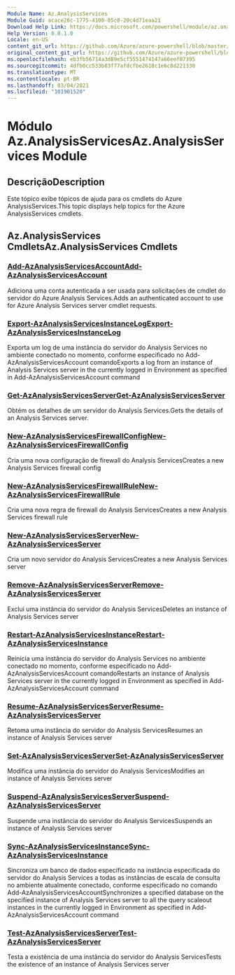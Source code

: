 ```yaml
---
Module Name: Az.AnalysisServices
Module Guid: acace26c-1775-4100-85c0-20c4d71eaa21
Download Help Link: https://docs.microsoft.com/powershell/module/az.analysisservices
Help Version: 0.0.1.0
Locale: en-US
content_git_url: https://github.com/Azure/azure-powershell/blob/master/src/AnalysisServices/AnalysisServices/help/Az.AnalysisServices.md
original_content_git_url: https://github.com/Azure/azure-powershell/blob/master/src/AnalysisServices/AnalysisServices/help/Az.AnalysisServices.md
ms.openlocfilehash: eb3fb56714a3d89e5cf5551474147a66eef07395
ms.sourcegitcommit: 4dfb0cc533b83f77afdcfbe2618c1e6c8d221330
ms.translationtype: MT
ms.contentlocale: pt-BR
ms.lasthandoff: 03/04/2021
ms.locfileid: "101901520"
---
```

# <span data-ttu-id="ab64c-101">Módulo Az.AnalysisServices</span><span class="sxs-lookup"><span data-stu-id="ab64c-101">Az.AnalysisServices Module</span></span>
## <span data-ttu-id="ab64c-102">Descrição</span><span class="sxs-lookup"><span data-stu-id="ab64c-102">Description</span></span>
<span data-ttu-id="ab64c-103">Este tópico exibe tópicos de ajuda para os cmdlets do Azure AnalysisServices.</span><span class="sxs-lookup"><span data-stu-id="ab64c-103">This topic displays help topics for the Azure AnalysisServices cmdlets.</span></span>

## <span data-ttu-id="ab64c-104">Az.AnalysisServices Cmdlets</span><span class="sxs-lookup"><span data-stu-id="ab64c-104">Az.AnalysisServices Cmdlets</span></span>
### [<span data-ttu-id="ab64c-105">Add-AzAnalysisServicesAccount</span><span class="sxs-lookup"><span data-stu-id="ab64c-105">Add-AzAnalysisServicesAccount</span></span>](Add-AzAnalysisServicesAccount.md)
<span data-ttu-id="ab64c-106">Adiciona uma conta autenticada a ser usada para solicitações de cmdlet do servidor do Azure Analysis Services.</span><span class="sxs-lookup"><span data-stu-id="ab64c-106">Adds an authenticated account to use for Azure Analysis Services server cmdlet requests.</span></span>

### [<span data-ttu-id="ab64c-107">Export-AzAnalysisServicesInstanceLog</span><span class="sxs-lookup"><span data-stu-id="ab64c-107">Export-AzAnalysisServicesInstanceLog</span></span>](Export-AzAnalysisServicesInstanceLog.md)
<span data-ttu-id="ab64c-108">Exporta um log de uma instância do servidor do Analysis Services no ambiente conectado no momento, conforme especificado no Add-AzAnalysisServicesAccount comando</span><span class="sxs-lookup"><span data-stu-id="ab64c-108">Exports a log from an instance of Analysis Services server in the currently logged in Environment as specified in Add-AzAnalysisServicesAccount command</span></span>

### [<span data-ttu-id="ab64c-109">Get-AzAnalysisServicesServer</span><span class="sxs-lookup"><span data-stu-id="ab64c-109">Get-AzAnalysisServicesServer</span></span>](Get-AzAnalysisServicesServer.md)
<span data-ttu-id="ab64c-110">Obtém os detalhes de um servidor do Analysis Services.</span><span class="sxs-lookup"><span data-stu-id="ab64c-110">Gets the details of an Analysis Services server.</span></span>

### [<span data-ttu-id="ab64c-111">New-AzAnalysisServicesFirewallConfig</span><span class="sxs-lookup"><span data-stu-id="ab64c-111">New-AzAnalysisServicesFirewallConfig</span></span>](New-AzAnalysisServicesFirewallConfig.md)
<span data-ttu-id="ab64c-112">Cria uma nova configuração de firewall do Analysis Services</span><span class="sxs-lookup"><span data-stu-id="ab64c-112">Creates a new Analysis Services firewall config</span></span> 

### [<span data-ttu-id="ab64c-113">New-AzAnalysisServicesFirewallRule</span><span class="sxs-lookup"><span data-stu-id="ab64c-113">New-AzAnalysisServicesFirewallRule</span></span>](New-AzAnalysisServicesFirewallRule.md)
<span data-ttu-id="ab64c-114">Cria uma nova regra de firewall do Analysis Services</span><span class="sxs-lookup"><span data-stu-id="ab64c-114">Creates a new Analysis Services firewall rule</span></span>

### [<span data-ttu-id="ab64c-115">New-AzAnalysisServicesServer</span><span class="sxs-lookup"><span data-stu-id="ab64c-115">New-AzAnalysisServicesServer</span></span>](New-AzAnalysisServicesServer.md)
<span data-ttu-id="ab64c-116">Cria um novo servidor do Analysis Services</span><span class="sxs-lookup"><span data-stu-id="ab64c-116">Creates a new Analysis Services server</span></span>

### [<span data-ttu-id="ab64c-117">Remove-AzAnalysisServicesServer</span><span class="sxs-lookup"><span data-stu-id="ab64c-117">Remove-AzAnalysisServicesServer</span></span>](Remove-AzAnalysisServicesServer.md)
<span data-ttu-id="ab64c-118">Exclui uma instância do servidor do Analysis Services</span><span class="sxs-lookup"><span data-stu-id="ab64c-118">Deletes an instance of Analysis Services server</span></span>

### [<span data-ttu-id="ab64c-119">Restart-AzAnalysisServicesInstance</span><span class="sxs-lookup"><span data-stu-id="ab64c-119">Restart-AzAnalysisServicesInstance</span></span>](Restart-AzAnalysisServicesInstance.md)
<span data-ttu-id="ab64c-120">Reinicia uma instância do servidor do Analysis Services no ambiente conectado no momento, conforme especificado no Add-AzAnalysisServicesAccount comando</span><span class="sxs-lookup"><span data-stu-id="ab64c-120">Restarts an instance of Analysis Services server in the currently logged in Environment as specified in Add-AzAnalysisServicesAccount command</span></span>

### [<span data-ttu-id="ab64c-121">Resume-AzAnalysisServicesServer</span><span class="sxs-lookup"><span data-stu-id="ab64c-121">Resume-AzAnalysisServicesServer</span></span>](Resume-AzAnalysisServicesServer.md)
<span data-ttu-id="ab64c-122">Retoma uma instância do servidor do Analysis Services</span><span class="sxs-lookup"><span data-stu-id="ab64c-122">Resumes an instance of Analysis Services server</span></span>

### [<span data-ttu-id="ab64c-123">Set-AzAnalysisServicesServer</span><span class="sxs-lookup"><span data-stu-id="ab64c-123">Set-AzAnalysisServicesServer</span></span>](Set-AzAnalysisServicesServer.md)
<span data-ttu-id="ab64c-124">Modifica uma instância do servidor do Analysis Services</span><span class="sxs-lookup"><span data-stu-id="ab64c-124">Modifies  an instance of Analysis Services server</span></span>

### [<span data-ttu-id="ab64c-125">Suspend-AzAnalysisServicesServer</span><span class="sxs-lookup"><span data-stu-id="ab64c-125">Suspend-AzAnalysisServicesServer</span></span>](Suspend-AzAnalysisServicesServer.md)
<span data-ttu-id="ab64c-126">Suspende uma instância do servidor do Analysis Services</span><span class="sxs-lookup"><span data-stu-id="ab64c-126">Suspends an instance of Analysis Services server</span></span>

### [<span data-ttu-id="ab64c-127">Sync-AzAnalysisServicesInstance</span><span class="sxs-lookup"><span data-stu-id="ab64c-127">Sync-AzAnalysisServicesInstance</span></span>](Sync-AzAnalysisServicesInstance.md)
<span data-ttu-id="ab64c-128">Sincroniza um banco de dados especificado na instância especificada do servidor do Analysis Services a todas as instâncias de escala de consulta no ambiente atualmente conectado, conforme especificado no comando Add-AzAnalysisServicesAccount</span><span class="sxs-lookup"><span data-stu-id="ab64c-128">Synchronizes a specified database on the specified instance of Analysis Services server to all the query scaleout instances in the currently logged in Environment as specified in Add-AzAnalysisServicesAccount command</span></span>

### [<span data-ttu-id="ab64c-129">Test-AzAnalysisServicesServer</span><span class="sxs-lookup"><span data-stu-id="ab64c-129">Test-AzAnalysisServicesServer</span></span>](Test-AzAnalysisServicesServer.md)
<span data-ttu-id="ab64c-130">Testa a existência de uma instância do servidor do Analysis Services</span><span class="sxs-lookup"><span data-stu-id="ab64c-130">Tests the existence of an instance of Analysis Services server</span></span>

